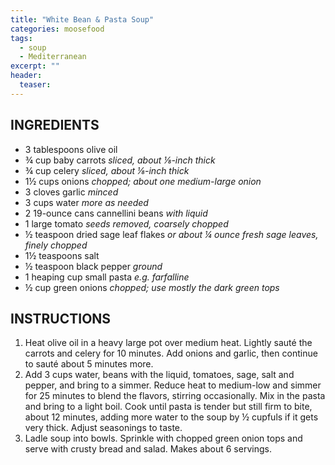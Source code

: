 ```yaml
---
title: "White Bean & Pasta Soup"
categories: moosefood
tags: 
  - soup
  - Mediterranean
excerpt: ""
header:
  teaser:
---
```


## INGREDIENTS
* 3 tablespoons olive oil
* ¾ cup baby carrots *sliced, about ⅛-inch thick*
* ¾ cup celery *sliced, about ⅛-inch thick*
* 1½ cups onions *chopped; about one medium-large onion*
* 3 cloves garlic *minced*
* 3 cups water *more as needed*
* 2 19-ounce cans cannellini beans *with liquid*
* 1 large tomato *seeds removed, coarsely chopped*
* ½ teaspoon dried sage leaf flakes *or about ¼ ounce fresh sage leaves, finely chopped*
* 1½ teaspoons salt
* ½ teaspoon black pepper *ground*
* 1 heaping cup small pasta *e.g. farfalline*
* ½ cup green onions *chopped; use mostly the dark green tops*

## INSTRUCTIONS
1. Heat olive oil in a heavy large pot over medium heat. Lightly sauté the carrots and celery for 10 minutes. Add onions and garlic, then continue to sauté about 5 minutes more.
2. Add 3 cups water, beans with the liquid, tomatoes, sage, salt and pepper, and bring to a simmer. Reduce heat to medium-low and simmer for 25 minutes to blend the flavors, stirring occasionally. Mix in the pasta and bring to a light boil. Cook until pasta is tender but still firm to bite, about 12 minutes, adding more water to the soup by ½ cupfuls if it gets very thick. Adjust seasonings to taste. 
3. Ladle soup into bowls. Sprinkle with chopped green onion tops and serve with crusty bread and salad. Makes about 6 servings.
